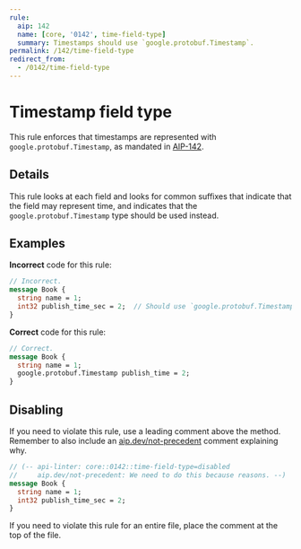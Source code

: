 ```yaml
---
rule:
  aip: 142
  name: [core, '0142', time-field-type]
  summary: Timestamps should use `google.protobuf.Timestamp`.
permalink: /142/time-field-type
redirect_from:
  - /0142/time-field-type
---
```


# Timestamp field type

This rule enforces that timestamps are represented with
`google.protobuf.Timestamp`, as mandated in [AIP-142][].

## Details

This rule looks at each field and looks for common suffixes that indicate that
the field may represent time, and indicates that the
`google.protobuf.Timestamp` type should be used instead.

## Examples

**Incorrect** code for this rule:

```proto
// Incorrect.
message Book {
  string name = 1;
  int32 publish_time_sec = 2;  // Should use `google.protobuf.Timestamp`.
}
```

**Correct** code for this rule:

```proto
// Correct.
message Book {
  string name = 1;
  google.protobuf.Timestamp publish_time = 2;
}
```

## Disabling

If you need to violate this rule, use a leading comment above the method.
Remember to also include an [aip.dev/not-precedent][] comment explaining why.

```proto
// (-- api-linter: core::0142::time-field-type=disabled
//     aip.dev/not-precedent: We need to do this because reasons. --)
message Book {
  string name = 1;
  int32 publish_time_sec = 2;
}
```

If you need to violate this rule for an entire file, place the comment at the
top of the file.

[aip-142]: https://aip.dev/142
[aip.dev/not-precedent]: https://aip.dev/not-precedent
